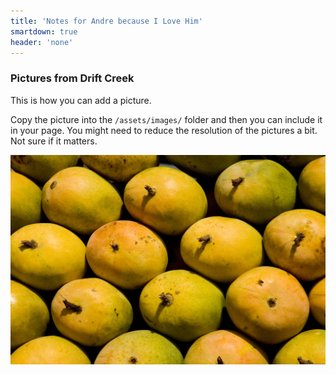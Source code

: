 ```yaml
---
title: 'Notes for Andre because I Love Him'
smartdown: true
header: 'none'
---
```



### Pictures from Drift Creek

This is how you can add a picture.

Copy the picture into the `/assets/images/` folder and then you can include it in your page.  You might need to reduce the resolution of the pictures a bit.  Not sure if it matters.


![fullwidth](/assets/images/mangoes.jpg)


